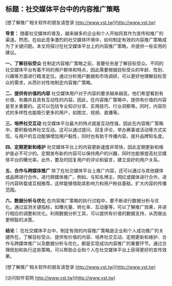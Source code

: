## **标题：社交媒体平台中的内容推广策略**

[想了解推广相关软件的朋友请登录 http://www.vst.tw](http://www.vst.tw)

**导言：**
随着社交媒体的普及，越来越多的企业和个人开始将其作为宣传和推广的渠道。然而，在如此竞争激烈的社交媒体环境中，如何制定有效的内容推广策略成为了关键问题。本文将探讨在社交媒体平台上的内容推广策略，并提供一些实用的建议。

**一、了解目标受众**
在制定内容推广策略之前，首要任务是了解目标受众。不同的社交媒体平台有着不同的用户群体和特点，因此需要根据目标受众的年龄、性别、兴趣等方面进行精准定位。通过分析用户数据和市场调研，可以更好地理解目标受众的需求，从而针对性地制定内容推广策略。

**二、提供有价值的内容**
社交媒体用户对于内容的要求越来越高，他们希望看到有价值、有趣并且具有互动性的内容。因此，在内容推广策略中，提供有价值的内容是至关重要的。这可以包括专业知识分享、实用技巧、行业洞察等。同时，内容形式的多样性也能吸引更多的用户，如图文、视频、直播等。

**三、培养社交互动**
社交媒体平台最大的特点就是互动性强，因此在内容推广策略中，要积极培养社交互动。这可以通过提问、回复评论、举办赛事或活动等方式实现。与用户的互动能够增加用户黏性，同时也有助于传播内容，提升品牌知名度。

**四、定期更新和维护**
社交媒体平台上的内容更新速度非常快，因此定期更新和维护是必不可少的。定期发布新的内容可以保持用户的兴趣，同时也能够提高社交媒体平台的曝光率。此外，要及时回复用户的评论和留言，建立良好的用户关系。

**五、合作与跨媒体推广**
除了在社交媒体平台上推广内容，还可以通过与其他媒体或品牌进行合作，进行跨媒体推广。例如，与知名博主、网红或媒体进行合作，进行内容转载或互相推荐。这样能够借助其影响力和用户粉丝基础，扩大内容的传播范围。

**六、数据分析与优化**
在内容推广策略的执行过程中，要不断进行数据分析与优化。通过监测关键指标，如曝光量、转化率、互动量等，可以了解推广效果，并进行相应的调整和优化。利用数据分析工具，可以提供有价值的数据支持，从而做出更明智的决策。

**结论：**
在社交媒体平台中，制定有效的内容推广策略是企业和个人成功推广的关键所在。了解目标受众、提供有价值的内容、培养社交互动、定期更新和维护、合作与跨媒体推广以及数据分析与优化，都是实现成功内容推广的重要环节。通过合理规划和执行这些策略，可以帮助企业和个人在社交媒体平台上获得更好的宣传效果。

[想了解推广相关软件的朋友请登录 http://www.vst.tw](http://www.vst.tw)


[访问软件官网 http://www.vst.tw](http://www.vst.tw)
